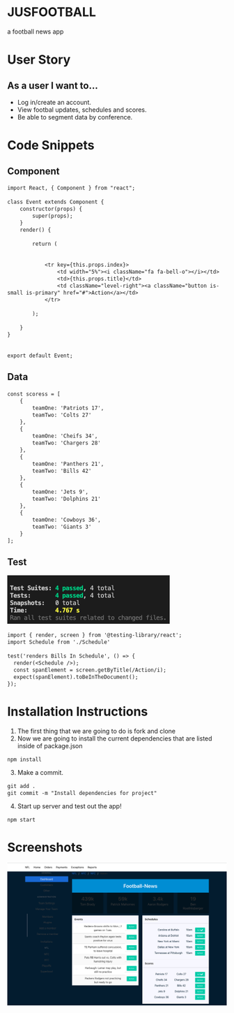 # JUSFOOTBALL

a football news app

# User Story

## As a user I want to...
- Log in/create an account.
- View footbal updates, schedules and scores.
- Be able to segment data by conference.

# Code Snippets

## Component

```
import React, { Component } from "react";

class Event extends Component {
    constructor(props) {
        super(props);
    }
    render() {

        return (


            <tr key={this.props.index}>
                <td width="5%"><i className="fa fa-bell-o"></i></td>
                <td>{this.props.title}</td>
                <td className="level-right"><a className="button is-small is-primary" href="#">Action</a></td>
            </tr>

        );

    }
}


export default Event;
```

## Data
```
const scoress = [
    {
        teamOne: 'Patriots 17',
        teamTwo: 'Colts 27'
    },
    {
        teamOne: 'Cheifs 34',
        teamTwo: 'Chargers 28'
    },
    {
        teamOne: 'Panthers 21',
        teamTwo: 'Bills 42'
    },
    {
        teamOne: 'Jets 9',
        teamTwo: 'Dolphins 21'
    },
    {
        teamOne: 'Cowboys 36',
        teamTwo: 'Giants 3'
    }
];
```

## Test

![Tests](./img/passedtests.png)
```
import { render, screen } from '@testing-library/react';
import Schedule from './Schedule'

test('renders Bills In Schedule', () => {
  render(<Schedule />);
  const spanElement = screen.getByTitle(/Action/i);
  expect(spanElement).toBeInTheDocument();
});
```
# Installation Instructions

1. The first thing that we are going to do is fork and clone
2. Now we are going to install the current dependencies that are listed inside of package.json
```
npm install
```
3. Make a commit.
```
git add .
git commit -m "Install dependencies for project"
```
4. Start up server and test out the app!
```
npm start
```

# Screenshots

![jusfootballpic](./img/jusfootball.png)